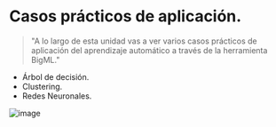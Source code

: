 # Casos prácticos de aplicación.

> "A lo largo de esta unidad vas a ver varios casos prácticos de aplicación del aprendizaje
automático a través de la herramienta BigML."

- Árbol de decisión.
- Clustering.
- Redes Neuronales.

![image](https://github.com/victoriajm07/IABD/assets/122750285/607ecfe3-578a-4853-8e31-e859447f7b92)
